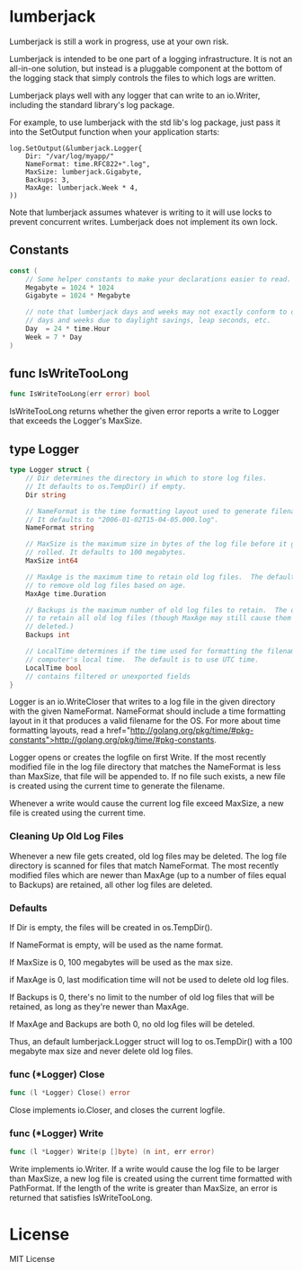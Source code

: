 # lumberjack

Lumberjack is still a work in progress, use at your own risk.


Lumberjack is intended to be one part of a logging infrastructure.
It is not an all-in-one solution, but instead is a pluggable
component at the bottom of the logging stack that simply controls the files
to which logs are written.

Lumberjack plays well with any logger that can write to an io.Writer,
including the standard library's log package.

For example, to use lumberjack with the std lib's log package, just pass it
into the SetOutput function when your application starts:


	log.SetOutput(&lumberjack.Logger{
	    Dir: "/var/log/myapp/"
	    NameFormat: time.RFC822+".log",
	    MaxSize: lumberjack.Gigabyte,
	    Backups: 3,
	    MaxAge: lumberjack.Week * 4,
	))

Note that lumberjack assumes whatever is writing to it will use locks to
prevent concurrent writes. Lumberjack does not implement its own lock.




## Constants
``` go
const (
    // Some helper constants to make your declarations easier to read.
    Megabyte = 1024 * 1024
    Gigabyte = 1024 * Megabyte

    // note that lumberjack days and weeks may not exactly conform to calendar
    // days and weeks due to daylight savings, leap seconds, etc.
    Day  = 24 * time.Hour
    Week = 7 * Day
)
```


## func IsWriteTooLong
``` go
func IsWriteTooLong(err error) bool
```
IsWriteTooLong returns whether the given error reports a write to Logger that
exceeds the Logger's MaxSize.



## type Logger
``` go
type Logger struct {
    // Dir determines the directory in which to store log files.
    // It defaults to os.TempDir() if empty.
    Dir string

    // NameFormat is the time formatting layout used to generate filenames.
    // It defaults to "2006-01-02T15-04-05.000.log".
    NameFormat string

    // MaxSize is the maximum size in bytes of the log file before it gets
    // rolled. It defaults to 100 megabytes.
    MaxSize int64

    // MaxAge is the maximum time to retain old log files.  The default is not
    // to remove old log files based on age.
    MaxAge time.Duration

    // Backups is the maximum number of old log files to retain.  The default is
    // to retain all old log files (though MaxAge may still cause them to get
    // deleted.)
    Backups int

    // LocalTime determines if the time used for formatting the filename is the
    // computer's local time.  The default is to use UTC time.
    LocalTime bool
    // contains filtered or unexported fields
}
```
Logger is an io.WriteCloser that writes to a log file in the given directory
with the given NameFormat.  NameFormat should include a time formatting
layout in it that produces a valid filename for the OS.  For more about time
formatting layouts, read a href="http://golang.org/pkg/time/#pkg-constants">http://golang.org/pkg/time/#pkg-constants</a>.

Logger opens or creates the logfile on first Write.  If the most recently
modified file in the log file directory that matches the NameFormat is less
than MaxSize, that file will be appended to.  If no file such exists, a new
file is created using the current time to generate the filename.

Whenever a write would cause the current log file exceed MaxSize, a new file
is created using the current time.

### Cleaning Up Old Log Files
Whenever a new file gets created, old log files may be deleted.  The log file
directory is scanned for files that match NameFormat.  The most recently
modified files which are newer than MaxAge (up to a number of files equal to
Backups) are retained, all other log files are deleted.

### Defaults
If Dir is empty, the files will be created in os.TempDir().

If NameFormat is empty,  will be used as the
name format.

If MaxSize is 0, 100 megabytes will be used as the max size.

if MaxAge is 0, last modification time will not be used to delete old log
files.

If Backups is 0, there's no limit to the number of old log files that will be
retained, as long as they're newer than MaxAge.

If MaxAge and Backups are both 0, no old log files will be deteled.

Thus, an default lumberjack.Logger struct will log to os.TempDir() with a 100
megabyte max size and never delete old log files.











### func (\*Logger) Close
``` go
func (l *Logger) Close() error
```
Close implements io.Closer, and closes the current logfile.



### func (\*Logger) Write
``` go
func (l *Logger) Write(p []byte) (n int, err error)
```
Write implements io.Writer.  If a write would cause the log file to be larger
than MaxSize, a new log file is created using the current time formatted with
PathFormat.  If the length of the write is greater than MaxSize, an error is
returned that satisfies IsWriteTooLong.



# License
MIT License
